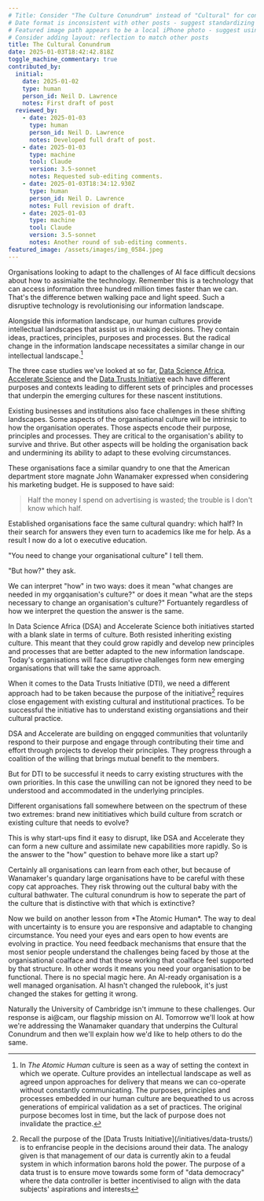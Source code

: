 ```yaml
---
# Title: Consider "The Culture Conundrum" instead of "Cultural" for consistency with text
# Date format is inconsistent with other posts - suggest standardizing
# Featured image path appears to be a local iPhone photo - suggest using a more descriptive filename
# Consider adding layout: reflection to match other posts
title: The Cultural Conundrum
date: 2025-01-03T18:42:42.818Z
toggle_machine_commentary: true
contributed_by:
  initial:
    date: 2025-01-02
    type: human
    person_id: Neil D. Lawrence
    notes: First draft of post
  reviewed_by:
    - date: 2025-01-03
      type: human
      person_id: Neil D. Lawrence
      notes: Developed full draft of post.
    - date: 2025-01-03
      type: machine
      tool: Claude
      version: 3.5-sonnet
      notes: Requested sub-editing comments.
    - date: 2025-01-03T18:34:12.930Z
      type: human
      person_id: Neil D. Lawrence
      notes: Full revision of draft.
    - date: 2025-01-03
      type: machine
      tool: Claude
      version: 3.5-sonnet
      notes: Another round of sub-editing comments.
featured_image: /assets/images/img_0584.jpeg
---
```


<!-- Several typos in first paragraph: "decsions", "assimialte". Also "betwen" -->
Organisations looking to adapt to the challenges of AI face difficult decsions about how to assimialte the technology. Remember this is a technology that can access information three hundred million times faster than we can. That's the difference betwen walking pace and light speed. Such a disruptive technology is revolutionising our information landscape. 

<!-- "unpon" typo in footnote -->
Alongside this information landscape, our human cultures provide intellectual landscapes that assist us in making decisions. They contain ideas, practices, principles, purposes and processes. But the radical change in the information landscape necessitates a similar change in our intellectual landscape.[^1]

[^1]: In *The Atomic Human* culture is seen as a way of setting the context in which we operate. Culture provides an intellectual landscape as well as agreed unpon approaches for delivery that means we can co-operate without constantly communicating. The purposes, principles and processes embedded in our human culture are bequeathed to us across  generations of empirical validation as a set of practices. The original purpose becomes lost in time, but the lack of purpose does not invalidate the practice.

<!-- Consider linking all three initiatives consistently -->
The three case studies we've looked at so far, [Data Science Africa](/initiatives/data-science-africa-i/), [Accelerate Science](/initiatives/accelerate-science/) and the [Data Trusts Initiative](/initiatives/data-trusts/) each have different purposes and contexts leading to different sets of principles and processes that underpin the emerging cultures for these nascent institutions. 

Existing businesses and institutions also face challenges in these shifting landscapes. Some aspects of the organisational culture will be intrinsic to how the organisation operates. Those aspects encode their purpose, principles and processes. They are critical to the organisation's ability to survive and thrive. But other aspects will be holding the organisation back and undermining its ability to adapt to these evolving circumstances. 

<!-- Consider formatting quote in blockquote style -->
These organisations face a similar quandry to one that the American department store magnate John Wanamaker expressed when considering his marketing budget. He is supposed to have said:

> Half the money I spend on advertising is wasted; the trouble is I don't know which half.

<!-- Several typos: "o" instead of "of", "orgqanisation" -->
Established organisations face the same cultural quandry: which half? In their search for answers they even turn to academics like me for help. As a result I now do a lot o executive education. 

"You need to change your organisational culture" I tell them.

"But how?" they ask.

<!-- Typo: "orgqanisation" -->
We can interpret "how" in two ways: does it mean "what changes are needed in my orgqanisation's culture?" or does it mean "what are the steps necessary to change an organisation's culture?" Fortuantely regardless of how we interpret the question the answer is the same.  

<!-- Typo: "form" instead of "from" -->
In Data Science Africa (DSA) and Accelerate Science both initiatives started with a blank slate in terms of culture. Both resisted inheriting existing culture. This meant that they could grow rapidly and develop new principles and processes that are better adapted to the new information landscape. Today's organisations will face disruptive challenges form new emerging organisations that will take the same approach.

<!-- Extra "had" in sentence -->
When it comes to the Data Trusts Initiative (DTI), we need a different approach had to be taken because the purpose of the initiative[^2] requires close engagement with existing cultural and institutional practices. To be successful the initiative has to understand existing organsiations and their cultural practice.

<!-- Link formatting issue in footnote - extra backslash -->
[^2]: Recall the purpose of the \[Data Trusts Initiative](/initiatives/data-trusts/) is to enfrancise people in the decisions around their data. The analogy given is that management of our data is currently akin to a feudal system in which information barons hold the power. The purpose of a data trust is to ensure move towards some form of "data democracy" where the data controller is better incentivised to align with the data subjects' aspirations and interests 

<!-- Several typos: "engqged", "organsiations" -->
DSA and Accelerate are building on engqged communities that voluntarily respond to their purpose and engage through contributing their time and effort through projects to develop their principles. They progress through a coalition of the willing that brings mutual benefit to the members.

But for DTI to be successful it needs to carry existing structures with the own priorities. In this case the unwilling can not be ignored they need to be understood and accommodated in the underlying principles.

<!-- Typo: "inititiatives" -->
Different organisations fall somewhere between on the spectrum of these two extremes: brand new inititiatives which build culture from scratch or existing culture that needs to evolve?

This is why start-ups find it easy to disrupt, like DSA and Accelerate they can form a new culture and assimilate new capabilities more rapidly. So is the answer to the "how" question to behave more like a start up? 

<!-- Typo: "seperate" -->
Certainly all organisations can learn from each other, but because of Wanamaker's quandary large organisations have to be careful with these copy cat approaches. They risk throwing out the cultural baby with the cultural bathwater. The cultural conundrum is how to seperate the part of the culture that is distinctive with that which is extinctive?

<!-- Extra backslash in italics -->
Now we build on another lesson from \*The Atomic Human\*. The way to deal with uncertainty is to ensure you are responsive and adaptable to changing circumstance. You need your eyes and ears open to how events are evolving in practice. You need feedback mechanisms that ensure that the most senior people understand the challenges being faced by those at the organisational coalface and that those working that coalface feel supported by that structure. In other words it means you need your organisation to be functional. There is no special magic here. An AI-ready organisation is a well managed organisation. AI hasn't changed the rulebook, it's just changed the stakes for getting it wrong.

Naturally the University of Cambridge isn't immune to these challenges. Our response is ai@cam, our flagship mission on AI. Tomorrow we'll look at how we're addressing the Wanamaker quandary that underpins the Cultural Conundrum and then we'll explain how we'd like to help others to do the same.